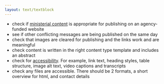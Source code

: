 ```yaml
---
layout: text/textblock
---
```


- check if [ministerial content](https://www.dta.gov.au/standard/design-guides/common-website-elements/ministerial-content/) is appropriate for publishing on an agency-funded website
- see if other conflicting messages are being published on the same day
- check that images are cleared for publishing and the links work and are meaningful
- check content is written in the right content type template and includes an abstract
- check for [accessibility](/content-guide/accessibility-inclusivity/). For example, link text, heading styles, table structure, image alt text, video captions and transcripts
- check any files are accessible. There should be 2 formats, a short overview for html, and contact details


